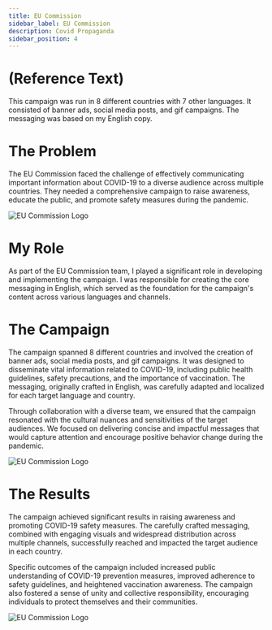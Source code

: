 ```yaml
---
title: EU Commission 
sidebar_label: EU Commission 
description: Covid Propaganda
sidebar_position: 4
---
```


# (Reference Text)

This campaign was run in 8 different countries with 7 other languages. It consisted of banner ads, social media posts, and gif campaigns. The messaging was based on my English copy.

# The Problem

The EU Commission faced the challenge of effectively communicating important information about COVID-19 to a diverse audience across multiple countries. They needed a comprehensive campaign to raise awareness, educate the public, and promote safety measures during the pandemic.

![EU Commission Logo](/img/EU.png)

# My Role

As part of the EU Commission team, I played a significant role in developing and implementing the campaign. I was responsible for creating the core messaging in English, which served as the foundation for the campaign's content across various languages and channels.

# The Campaign

The campaign spanned 8 different countries and involved the creation of banner ads, social media posts, and gif campaigns. It was designed to disseminate vital information related to COVID-19, including public health guidelines, safety precautions, and the importance of vaccination. The messaging, originally crafted in English, was carefully adapted and localized for each target language and country.

Through collaboration with a diverse team, we ensured that the campaign resonated with the cultural nuances and sensitivities of the target audiences. We focused on delivering concise and impactful messages that would capture attention and encourage positive behavior change during the pandemic.

![EU Commission Logo](/img/EU1.png)

# The Results

The campaign achieved significant results in raising awareness and promoting COVID-19 safety measures. The carefully crafted messaging, combined with engaging visuals and widespread distribution across multiple channels, successfully reached and impacted the target audience in each country.

Specific outcomes of the campaign included increased public understanding of COVID-19 prevention measures, improved adherence to safety guidelines, and heightened vaccination awareness. The campaign also fostered a sense of unity and collective responsibility, encouraging individuals to protect themselves and their communities.


![EU Commission Logo](/img/EU2.png)